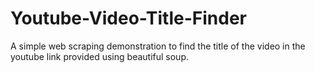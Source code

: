 # Youtube-Video-Title-Finder
A simple web scraping demonstration to find the title of the video in the youtube link provided using beautiful soup.

